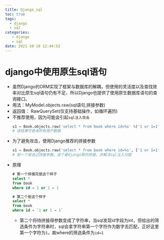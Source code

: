 ```yaml
---
title: Django_sql
toc: true
tags:
  - django
  - sql
categories:
   - django
   - sql
date: 2021-10-10 12:44:53
---
```

# django中使用原生sql语句
* 虽然Django的ORM实现了框架与数据库的解耦，但使用的灵活度以及查找效率对比原生sql语句仍有不足，所以Django也提供了使用原生数据库语句的查询接口。
* 用法：MyModel.objects.raw(sql语句,拼接参数)
* 返回值： RawQuerySet(仅支持基础操作，如循环遍历)
* 不推荐使用，因为可能会引起`sql注入攻击`
  ```python
  s1 = Book.objects.raw('select * from book where id=%s' %('1 or 1=1'))
  # 该结果可查询所有用户数据
  ```
* 为了避免攻击，使用Django推荐的拼接参数
  ```python
  s1 = Book.objects.raw('select * from book where id=%s', ['1 or 1=1'])
  # 前一个是自己拼接参数，这个是django帮你拼接，并解决sql注入问题
  ```
* 原理
  ```sql
  # 第一个拼接完是这个样子
  select * 
  from book
  where id = 1 or 1 = 1

  # 第二个是这个样子
  select * 
  from book
  where id = `1 or 1 = 1`  
  ```
  * 第二个将待拼接得参数变成了字符串，当sql发现id字段为int，但给出的筛选条件为字符串时，sql会拿字符串第一个字符作为数字去匹配，正好这里第一个字符为`1`，故where的筛选条件为`id=1`